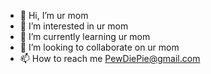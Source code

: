 - 👋 Hi, I’m ur mom
- 👀 I’m interested in ur mom
- 🌱 I’m currently learning ur mom
- 💞️ I’m looking to collaborate on ur mom
- 📫 How to reach me PewDiePie@gmail.com

<!---
Guckemse/Guckemse is a ✨ special ✨ repository because its `README.md` (this file) appears on your GitHub profile.
You can click the Preview link to take a look at your changes.
--->
